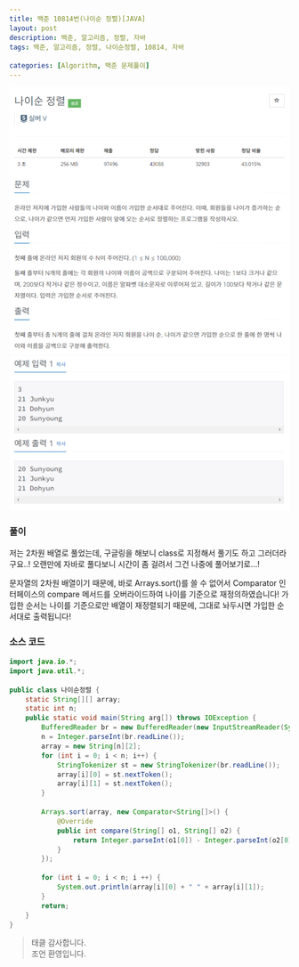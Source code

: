```yaml
---
title: 백준 10814번(나이순 정렬)[JAVA]
layout: post
description: 백준, 알고리즘, 정렬, 자바
tags: 백준, 알고리즘, 정렬, 나이순정렬, 10814, 자바

categories: [Algorithm, 백준 문제풀이]
---
```


![10814-1](/assets/img/10814-1.png)<br/>
![10814-2](/assets/img/10814-2.png)

### 풀이
저는 2차원 배열로 풀었는데, 구글링을 해보니 class로 지정해서 풀기도 하고 그러더라구요..! 오랜만에 자바로 풀다보니 시간이 좀 걸려서 그건 나중에 풀어보기로...!

문자열의 2차원 배열이기 때문에, 바로 Arrays.sort()를 쓸 수 없어서 Comparator 인터페이스의 compare 메서드를 오버라이드하여 나이를 기준으로 재정의하였습니다! 가입한 순서는 나이를 기준으로만 배열이 재정렬되기 때문에, 그대로 놔두시면 가입한 순서대로 출력됩니다!

### 소스 코드 

```java
import java.io.*;
import java.util.*;

public class 나이순정렬 {
	static String[][] array;
	static int n;
	public static void main(String arg[]) throws IOException {
		BufferedReader br = new BufferedReader(new InputStreamReader(System.in));
		n = Integer.parseInt(br.readLine());
		array = new String[n][2];
		for (int i = 0; i < n; i++) {
			StringTokenizer st = new StringTokenizer(br.readLine());
			array[i][0] = st.nextToken();
			array[i][1] = st.nextToken();
		}
		
		Arrays.sort(array, new Comparator<String[]>() {
			@Override
			public int compare(String[] o1, String[] o2) {
				return Integer.parseInt(o1[0]) - Integer.parseInt(o2[0]);
			}
		});
		
		for (int i = 0; i < n; i ++) {
			System.out.println(array[i][0] + " " + array[i][1]);
		}
		return;
	}
}

```

> 태클 감사합니다.<br/>
> 조언 환영입니다.